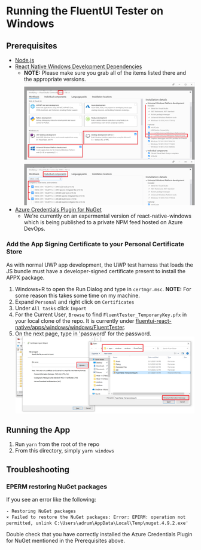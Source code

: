# Running the FluentUI Tester on Windows

## Prerequisites

- [Node.js](https://nodejs.org/en/download/)
- [React Native Windows Development Dependencies](https://microsoft.github.io/react-native-windows/docs/rnw-dependencies)
  - **NOTE:** Please make sure you grab all of the items listed there and the appropriate versions.
    ![this picture](../../assets/VSDeps.png)
- [Azure Credentials Plugin for NuGet](https://github.com/microsoft/artifacts-credprovider#manual-installation-on-windows)
  - We're currently on an expermental version of react-native-windows which is being published to a private NPM feed hosted on Azure DevOps.

### Add the App Signing Certificate to your Personal Certificate Store

As with normal UWP app development, the UWP test harness that loads the JS bundle must have a developer-signed certificate present to install the APPX package.

1. Windows+R to open the Run Dialog and type in `certmgr.msc`. **NOTE:** For some reason this takes some time on my machine.
2. Expand `Personal` and right click on `Certificates`
3. Under `All tasks` click `Import`
4. For the Current User, `Browse` to find `FluentTester_TemporaryKey.pfx` in your local clone of the repo. It is currently under [fluentui-react-native/apps/windows/windows/FluentTester](windows/FluentTester).
5. On the next page, type in 'password' for the password.
   ![Certificate Manager Browse Window](./../../assets/CertFile.png)

## Running the App

1. Run `yarn` from the root of the repo
2. From this directory, simply `yarn windows`

## Troubleshooting

### EPERM restoring NuGet packages

If you see an error like the following:

```
- Restoring NuGet packages
× Failed to restore the NuGet packages: Error: EPERM: operation not permitted, unlink C:\Users\adrum\AppData\Local\Temp\nuget.4.9.2.exe'
```

Double check that you have correctly installed the Azure Credentials Plugin for NuGet mentioned in the Prerequisites above.
